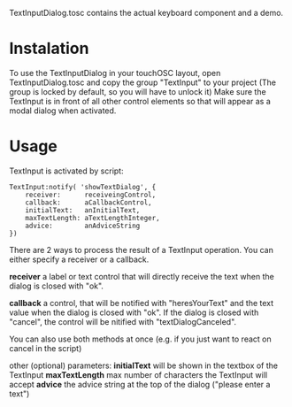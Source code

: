 TextInputDialog.tosc contains the actual keyboard component and a demo.

# Instalation
To use the TextInputDialog in your touchOSC layout, open TextInputDialog.tosc and copy the group "TextInput" to your project (The group is locked by default, so you will have to unlock it)
Make sure the TextInput is in front of all other control elements so that will appear as a modal dialog when activated. 

# Usage
TextInput is activated by script:
```
TextInput:notify( 'showTextDialog', {
    receiver:      receiveingControl,
    callback:      aCallbackControl,
    initialText:   anInitialText,
    maxTextLength: aTextLengthInteger,
    advice:        anAdviceString
})
```
There are 2 ways to process the result of a TextInput operation. You can either specify a receiver or a callback.

**receiver** a label or text control that will directly receive the text when the dialog is closed with "ok".

**callback** a control, that will be notified with "heresYourText" and the text value when the dialog is closed with "ok". If the dialog is closed with "cancel", the control will be nitified with "textDialogCanceled".

You can also use both methods at once (e.g. if you just want to react on cancel in the script)

other (optional) parameters:
**initialText** will be shown in the textbox of the TextInput
**maxTextLength** max number of characters the TextInput will accept
**advice** the advice string at the top of the dialog ("please enter a text")
